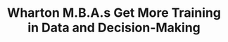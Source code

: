 ---
categories: ['article', 'articles', 'all_articles']
provider_display: "www.wsj.com"
provider_name: "www.wsj.com"
favicon_url: "http://www.wsj.com/android-chrome-192x192.png"
title: "Wharton M.B.A.s Get More Training in Data and Decision-Making"
published: "2016-05-04T18:04:00"
source: http://www.wsj.com/articles/wharton-m-b-a-s-get-more-training-in-data-and-decision-making-1462381445
thumbnail: https://si.wsj.net/public/resources/images/BN-NV907_WHARTO_G_20160504094348.jpg
---